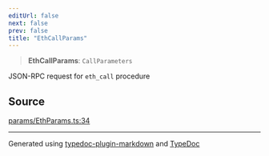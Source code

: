 ```yaml
---
editUrl: false
next: false
prev: false
title: "EthCallParams"
---
```


> **EthCallParams**: `CallParameters`

JSON-RPC request for `eth_call` procedure

## Source

[params/EthParams.ts:34](https://github.com/evmts/tevm-monorepo/blob/main/packages/actions-types/src/params/EthParams.ts#L34)

***
Generated using [typedoc-plugin-markdown](https://www.npmjs.com/package/typedoc-plugin-markdown) and [TypeDoc](https://typedoc.org/)
